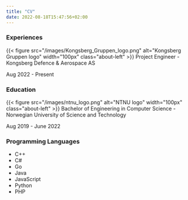 ```yaml
---
title: "CV"
date: 2022-08-18T15:47:56+02:00
---
```


### Experiences
{{< figure src="/images/Kongsberg_Gruppen_logo.png" alt="Kongsberg Gruppen logo" width="100px" class="about-left" >}}
Project Engineer - Kongsberg Defence & Aerospace AS

Aug 2022 - Present


### Education

{{< figure src="/images/ntnu_logo.png" alt="NTNU logo" width="100px" class="about-left" >}}
Bachelor of Engineering in Computer Science - Norwegian University of Science and Technology

Aug 2019 - June 2022



### Programming Languages
- C++
- C#
- Go
- Java
- JavaScript
- Python
- PHP


